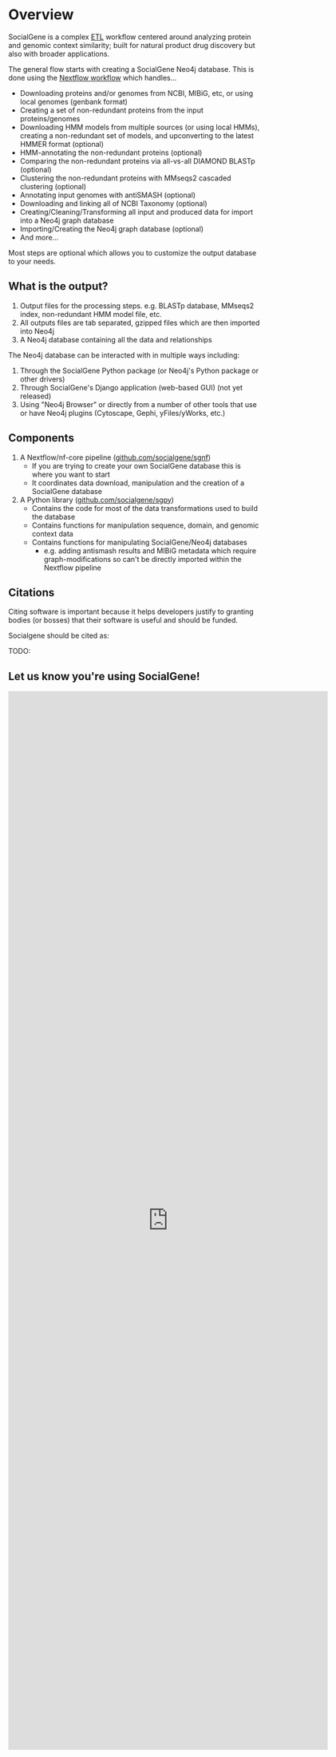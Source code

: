 # Overview

SocialGene is a complex <a href="https://en.wikipedia.org/wiki/Extract,_transform,_load" target="_blank">ETL</a> workflow centered around analyzing protein and genomic context similarity; built for natural product drug discovery but also with broader applications.

The general flow starts with creating a SocialGene Neo4j database. This is done using the <a href="https://github.com/socialgene/sgnf" target="_blank">Nextflow workflow</a> which handles...

- Downloading proteins and/or genomes from NCBI, MIBiG, etc, or using local genomes (genbank format)
- Creating a set of non-redundant proteins from the input proteins/genomes
- Downloading HMM models from multiple sources (or using local HMMs), creating a non-redundant set of models, and upconverting to the latest HMMER format (optional)
- HMM-annotating the non-redundant proteins (optional)
- Comparing the non-redundant proteins via all-vs-all DIAMOND BLASTp (optional)
- Clustering the non-redundant proteins with MMseqs2 cascaded clustering (optional)
- Annotating input genomes with antiSMASH (optional)
- Downloading and linking all of NCBI Taxonomy (optional)
- Creating/Cleaning/Transforming all input and produced data for import into a Neo4j graph database
- Importing/Creating the Neo4j graph database (optional)
- And more...

Most steps are optional which allows you to customize the output database to your needs.

## What is the output?

1. Output files for the processing steps. e.g. BLASTp database, MMseqs2 index, non-redundant HMM model file, etc.
2. All outputs files are tab separated, gzipped files which are then imported into Neo4j
3. A Neo4j database containing all the data and relationships

The Neo4j database can be interacted with in multiple ways including:

1. Through the SocialGene Python package (or Neo4j's Python package or other drivers)
2. Through SocialGene's Django application (web-based GUI) (not yet released)
3. Using "Neo4j Browser" or directly from a number of other tools that use or have Neo4j plugins (Cytoscape, Gephi, yFiles/yWorks, etc.)

## Components

1. A Nextflow/nf-core pipeline (<a href="https://github.com/socialgene/sgnf" target="_blank">github.com/socialgene/sgnf</a>)
    - If you are trying to create your own SocialGene database this is where you want to start
    - It coordinates data download, manipulation and the creation of a SocialGene database
2. A Python library (<a href="https://github.com/socialgene/sgpy" target="_blank">github.com/socialgene/sgpy</a>)
    - Contains the code for most of the data transformations used to build the database
    - Contains functions for manipulation sequence, domain, and genomic context data
    - Contains functions for manipulating SocialGene/Neo4j databases 
        - e.g. adding antismash results and MIBiG metadata which require graph-modifications so can't be directly imported within the Nextflow pipeline
<!-- 
3. A Django web server (<a href="https://github.com/socialgene/sgweb" target="_blank">github.com/socialgene/sgweb</a>)
    - Currently a very basic GUI for submitting/coordinating pre-built database queries
    - Relatively simple to set up locally using `docker compose`
    - Currently there aren't plans to make a public server but that could change -->

## Citations

Citing software is important because it helps developers justify to granting bodies (or bosses) that their software is useful and should be funded.

Socialgene should be cited as:

TODO:


## Let us know you're using SocialGene!

<iframe src="https://docs.google.com/forms/d/e/1FAIpQLScxcCMSdkd9xB6azZl7k8HRfkFegK2KmYZR8C0yoHfp4wQMYA/viewform?embedded=true" width="640" height="2122" frameborder="0" marginheight="0" marginwidth="0">Loading…</iframe>

